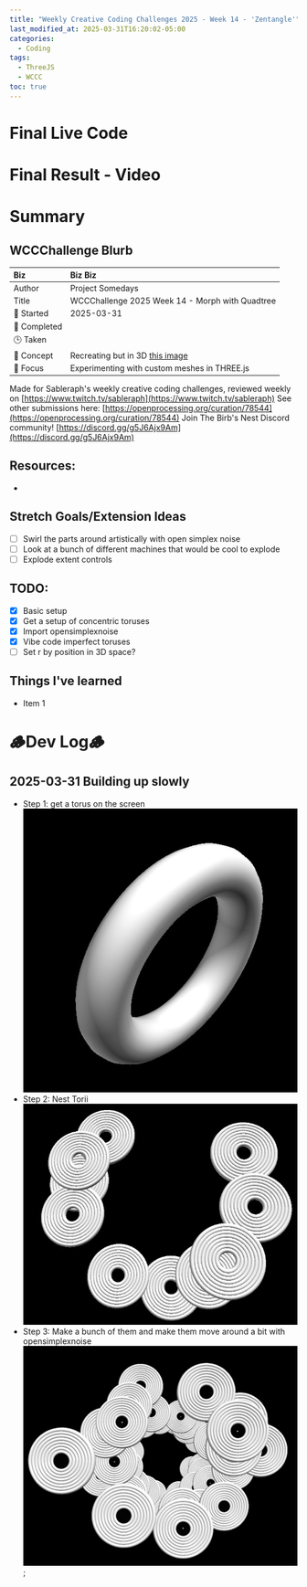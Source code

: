 ```yaml
---
title: "Weekly Creative Coding Challenges 2025 - Week 14 - 'Zentangle'"
last_modified_at: 2025-03-31T16:20:02-05:00
categories:
  - Coding
tags:
  - ThreeJS
  - WCCC
toc: true
---
```


# Final Live Code
<!-- <iframe src="https://openprocessing.org/sketch/2596343/embed/?plusEmbedHash=898e24b8&userID=410675&plusEmbedTitle=true&show=sketch" width="600" height="600"></iframe> -->

# Final Result - Video
<!-- [![Watch the video](https://img.youtube.com/vi/4eS8dGd9_TI/maxresdefault.jpg)](https://youtu.be/4eS8dGd9_TI) -->

# Summary
## WCCChallenge Blurb

| Biz             | Biz Biz                               |
|:--------           | :---------                                |
| Author          | Project Somedays                      |
| Title           | WCCChallenge 2025 Week 14 - Morph with Quadtree |
| 📅 Started      | 2025-03-31        |
| 📅 Completed    |         |
| 🕒 Taken        |                                   |
| 🤯 Concept      | Recreating but in 3D [this image](https://www.google.com/url?sa=i&url=https%3A%2F%2Fzentangle.com%2F&psig=AOvVaw2nm99PTrzqAFJnvzqv5izJ&ust=1743489368687000&source=images&cd=vfe&opi=89978449&ved=0CBQQjRxqFwoTCMCk-Jzas4wDFQAAAAAdAAAAABAS)        |
| 🔎 Focus        | Experimenting with custom meshes in THREE.js        |


Made for Sableraph's weekly creative coding challenges, reviewed weekly on [https://www.twitch.tv/sableraph](https://www.twitch.tv/sableraph)
See other submissions here: [https://openprocessing.org/curation/78544](https://openprocessing.org/curation/78544)
Join The Birb's Nest Discord community! [https://discord.gg/g5J6Ajx9Am](https://discord.gg/g5J6Ajx9Am)

## Resources:
- 

## Stretch Goals/Extension Ideas
- [ ] Swirl the parts around artistically with open simplex noise
- [ ] Look at a bunch of different machines that would be cool to explode
- [ ] Explode extent controls

## TODO:
- [x] Basic setup
- [x] Get a setup of concentric toruses
- [x] Import opensimplexnoise
- [x] Vibe code imperfect toruses
- [ ] Set r by position in 3D space?

## Things I've learned
- Item 1


# 🪵Dev Log🪵

## 2025-03-31 Building up slowly
  - Step 1: get a torus on the screen
  ![Torus: Check](/assets/images/2025-03-31-TorusStage1.jpg "If I've learned anything, it's start REALLY simple and build on solid ground")
  - Step 2: Nest Torii
  ![Torus: Check](/assets/images/2025-03-31-TorusStage2.jpg "One step at a time")
  - Step 3: Make a bunch of them and make them move around a bit with opensimplexnoise
  ![Torus: Check](/assets/images/2025-03-31-TorusStage3.jpg "OK we're defs getting somewhere now...");

